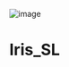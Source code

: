 ![image](https://github.com/user-attachments/assets/5ee0304d-eee6-4040-9267-1a53cf4d37d0)

# Iris_SL
